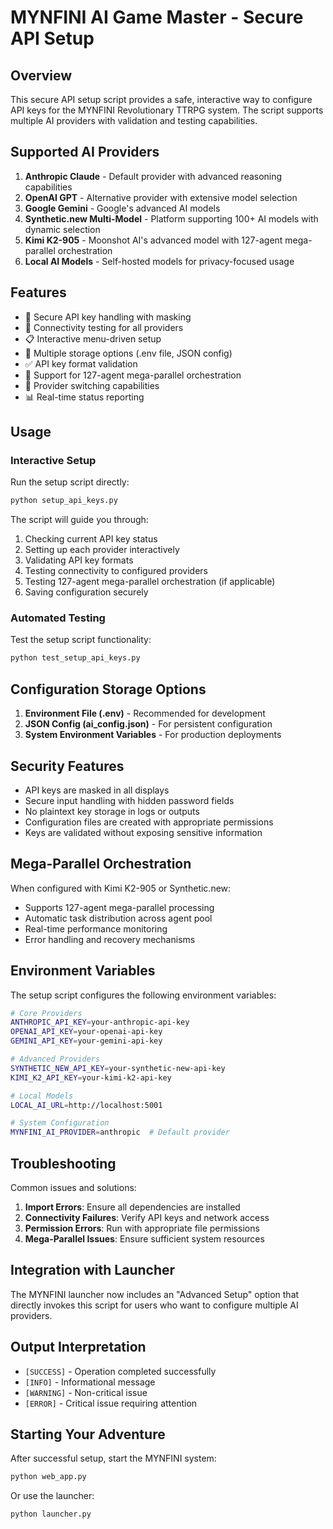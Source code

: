 # MYNFINI AI Game Master - Secure API Setup

## Overview
This secure API setup script provides a safe, interactive way to configure API keys for the MYNFINI Revolutionary TTRPG system. The script supports multiple AI providers with validation and testing capabilities.

## Supported AI Providers
1. **Anthropic Claude** - Default provider with advanced reasoning capabilities
2. **OpenAI GPT** - Alternative provider with extensive model selection
3. **Google Gemini** - Google's advanced AI models
4. **Synthetic.new Multi-Model** - Platform supporting 100+ AI models with dynamic selection
5. **Kimi K2-905** - Moonshot AI's advanced model with 127-agent mega-parallel orchestration
6. **Local AI Models** - Self-hosted models for privacy-focused usage

## Features
- 🔐 Secure API key handling with masking
- 🧪 Connectivity testing for all providers
- 📋 Interactive menu-driven setup
- 💾 Multiple storage options (.env file, JSON config)
- ✅ API key format validation
- 🚀 Support for 127-agent mega-parallel orchestration
- 🔄 Provider switching capabilities
- 📊 Real-time status reporting

## Usage

### Interactive Setup
Run the setup script directly:

```bash
python setup_api_keys.py
```

The script will guide you through:
1. Checking current API key status
2. Setting up each provider interactively
3. Validating API key formats
4. Testing connectivity to configured providers
5. Testing 127-agent mega-parallel orchestration (if applicable)
6. Saving configuration securely

### Automated Testing
Test the setup script functionality:

```bash
python test_setup_api_keys.py
```

## Configuration Storage Options
1. **Environment File (.env)** - Recommended for development
2. **JSON Config (ai_config.json)** - For persistent configuration
3. **System Environment Variables** - For production deployments

## Security Features
- API keys are masked in all displays
- Secure input handling with hidden password fields
- No plaintext key storage in logs or outputs
- Configuration files are created with appropriate permissions
- Keys are validated without exposing sensitive information

## Mega-Parallel Orchestration
When configured with Kimi K2-905 or Synthetic.new:
- Supports 127-agent mega-parallel processing
- Automatic task distribution across agent pool
- Real-time performance monitoring
- Error handling and recovery mechanisms

## Environment Variables
The setup script configures the following environment variables:

```bash
# Core Providers
ANTHROPIC_API_KEY=your-anthropic-api-key
OPENAI_API_KEY=your-openai-api-key
GEMINI_API_KEY=your-gemini-api-key

# Advanced Providers
SYNTHETIC_NEW_API_KEY=your-synthetic-new-api-key
KIMI_K2_API_KEY=your-kimi-k2-api-key

# Local Models
LOCAL_AI_URL=http://localhost:5001

# System Configuration
MYNFINI_AI_PROVIDER=anthropic  # Default provider
```

## Troubleshooting
Common issues and solutions:

1. **Import Errors**: Ensure all dependencies are installed
2. **Connectivity Failures**: Verify API keys and network access
3. **Permission Errors**: Run with appropriate file permissions
4. **Mega-Parallel Issues**: Ensure sufficient system resources

## Integration with Launcher
The MYNFINI launcher now includes an "Advanced Setup" option that directly invokes this script for users who want to configure multiple AI providers.

## Output Interpretation
- `[SUCCESS]` - Operation completed successfully
- `[INFO]` - Informational message
- `[WARNING]` - Non-critical issue
- `[ERROR]` - Critical issue requiring attention

## Starting Your Adventure
After successful setup, start the MYNFINI system:

```bash
python web_app.py
```

Or use the launcher:

```bash
python launcher.py
```